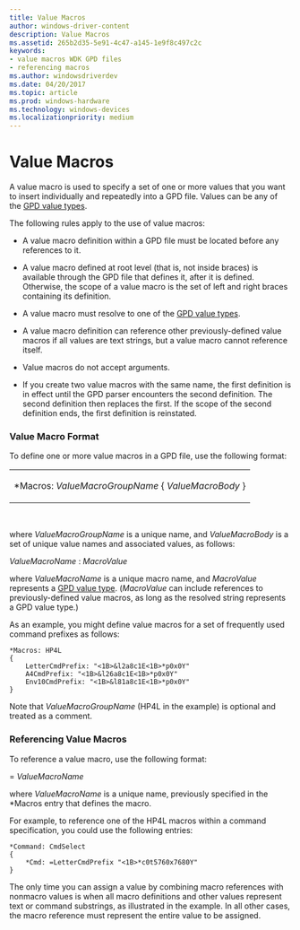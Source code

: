```yaml
---
title: Value Macros
author: windows-driver-content
description: Value Macros
ms.assetid: 265b2d35-5e91-4c47-a145-1e9f8c497c2c
keywords:
- value macros WDK GPD files
- referencing macros
ms.author: windowsdriverdev
ms.date: 04/20/2017
ms.topic: article
ms.prod: windows-hardware
ms.technology: windows-devices
ms.localizationpriority: medium
---
```


# Value Macros





A value macro is used to specify a set of one or more values that you want to insert individually and repeatedly into a GPD file. Values can be any of the [GPD value types](gpd-value-types.md).

The following rules apply to the use of value macros:

-   A value macro definition within a GPD file must be located before any references to it.

-   A value macro defined at root level (that is, not inside braces) is available through the GPD file that defines it, after it is defined. Otherwise, the scope of a value macro is the set of left and right braces containing its definition.

-   A value macro must resolve to one of the [GPD value types](gpd-value-types.md).

-   A value macro definition can reference other previously-defined value macros if all values are text strings, but a value macro cannot reference itself.

-   Value macros do not accept arguments.

-   If you create two value macros with the same name, the first definition is in effect until the GPD parser encounters the second definition. The second definition then replaces the first. If the scope of the second definition ends, the first definition is reinstated.

### Value Macro Format

To define one or more value macros in a GPD file, use the following format:

<table>
<colgroup>
<col width="100%" />
</colgroup>
<tbody>
<tr class="odd">
<td><p>*Macros: <em>ValueMacroGroupName</em> { <em>ValueMacroBody</em> }</p></td>
</tr>
</tbody>
</table>

 

where *ValueMacroGroupName* is a unique name, and *ValueMacroBody* is a set of unique value names and associated values, as follows:

*ValueMacroName* : *MacroValue*

where *ValueMacroName* is a unique macro name, and *MacroValue* represents a [GPD value type](gpd-value-types.md). (*MacroValue* can include references to previously-defined value macros, as long as the resolved string represents a GPD value type.)

As an example, you might define value macros for a set of frequently used command prefixes as follows:

```
*Macros: HP4L
{
    LetterCmdPrefix: "<1B>&l2a8c1E<1B>*p0x0Y"
    A4CmdPrefix: "<1B>&l26a8c1E<1B>*p0x0Y"
    Env10CmdPrefix: "<1B>&l81a8c1E<1B>*p0x0Y"
}
```

Note that *ValueMacroGroupName* (HP4L in the example) is optional and treated as a comment.

### Referencing Value Macros

To reference a value macro, use the following format:

= *ValueMacroName*

where *ValueMacroName* is a unique name, previously specified in the \*Macros entry that defines the macro.

For example, to reference one of the HP4L macros within a command specification, you could use the following entries:

```
*Command: CmdSelect
{
    *Cmd: =LetterCmdPrefix "<1B>*c0t5760x7680Y"
}
```

The only time you can assign a value by combining macro references with nonmacro values is when all macro definitions and other values represent text or command substrings, as illustrated in the example. In all other cases, the macro reference must represent the entire value to be assigned.

 

 




